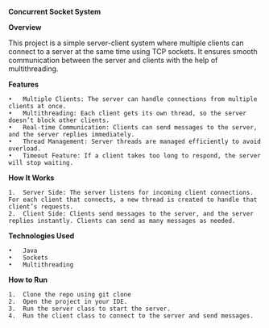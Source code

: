 **Concurrent Socket System**

**Overview**

This project is a simple server-client system where multiple clients can connect to a server at the same time using TCP sockets. 
It ensures smooth communication between the server and clients with the help of multithreading.

**Features**

	•	Multiple Clients: The server can handle connections from multiple clients at once.
	•	Multithreading: Each client gets its own thread, so the server doesn’t block other clients.
	•	Real-time Communication: Clients can send messages to the server, and the server replies immediately.
	•	Thread Management: Server threads are managed efficiently to avoid overload.
	•	Timeout Feature: If a client takes too long to respond, the server will stop waiting.

**How It Works**

	1.	Server Side: The server listens for incoming client connections. For each client that connects, a new thread is created to handle that client’s requests.
	2.	Client Side: Clients send messages to the server, and the server replies instantly. Clients can send as many messages as needed.

**Technologies Used**

	•	Java
	•	Sockets
	•	Multithreading

**How to Run**

	1.	Clone the repo using git clone 
	2.	Open the project in your IDE.
	3.	Run the server class to start the server.
	4.	Run the client class to connect to the server and send messages.
